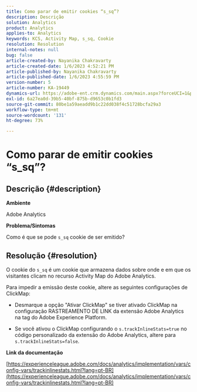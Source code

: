 ```yaml
---
title: Como parar de emitir cookies “s_sq”?
description: Descrição
solution: Analytics
product: Analytics
applies-to: Analytics
keywords: KCS, Activity Map, s_sq, Cookie
resolution: Resolution
internal-notes: null
bug: false
article-created-by: Nayanika Chakravarty
article-created-date: 1/6/2023 4:52:21 PM
article-published-by: Nayanika Chakravarty
article-published-date: 1/6/2023 4:55:59 PM
version-number: 5
article-number: KA-19449
dynamics-url: https://adobe-ent.crm.dynamics.com/main.aspx?forceUCI=1&pagetype=entityrecord&etn=knowledgearticle&id=a8f5d877-e28d-ed11-81ac-6045bd006ce9
exl-id: 6a27ea0d-39b5-40bf-875b-d9653c0b1fd3
source-git-commit: 80be1a59aeadd9b1c22dd038f4c51728bcfa29a3
workflow-type: tm+mt
source-wordcount: '131'
ht-degree: 73%

---
```


# Como parar de emitir cookies “s_sq”?

## Descrição {#description}


<b>Ambiente</b>

Adobe Analytics

<b>Problema/Sintomas</b>

Como é que se pode `s_sq` cookie de ser emitido?


## Resolução {#resolution}


O cookie do `s_sq` é um cookie que armazena dados sobre onde e em que os visitantes clicam no recurso Activity Map do Adobe Analytics.

Para impedir a emissão deste cookie, altere as seguintes configurações de ClickMap:

- Desmarque a opção &quot;Ativar ClickMap&quot; se tiver ativado ClickMap na configuração RASTREAMENTO DE LINK da extensão Adobe Analytics na tag do Adobe Experience Platform.

- Se você ativou o ClickMap configurando o `s.trackInlineStats=true` no código personalizado da extensão do Adobe Analytics, altere para `s.trackInlineStats=false`.

<b>Link da documentação</b>

[https://experienceleague.adobe.com/docs/analytics/implementation/vars/config-vars/trackinlinestats.html?lang=pt-BR](https://experienceleague.adobe.com/docs/analytics/implementation/vars/config-vars/trackinlinestats.html?lang=pt-BR)
